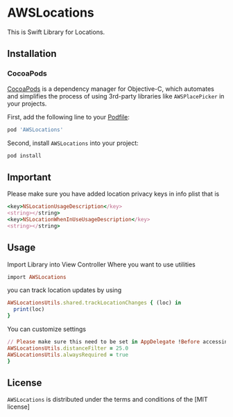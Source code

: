 # AWSLocations
This is Swift Library for Locations.

## Installation

### CocoaPods

[CocoaPods](http://cocoapods.org) is a dependency manager for Objective-C, which automates and simplifies the process of using 3rd-party libraries like `AWSPlacePicker` in your projects. 

First, add the following line to your [Podfile](http://guides.cocoapods.org/using/using-cocoapods.html):

```ruby
pod 'AWSLocations'
```

Second, install `AWSLocations` into your project:

```ruby
pod install
```

## Important
Please make sure you have added location privacy keys in info plist that is 

```ruby
<key>NSLocationUsageDescription</key>
<string></string>
<key>NSLocationWhenInUseUsageDescription</key>
<string></string>
```


## Usage

Import Library into View Controller Where you want to use utilities

```ruby
import AWSLocations
```

you can track location updates by using

```ruby
AWSLocationsUtils.shared.trackLocationChanges { (loc) in
  print(loc)
}
```

You can customize settings

```ruby
// Please make sure this need to be set in AppDelegate !Before accessing AWSLocationsUtils.shared object
AWSLocationsUtils.distanceFilter = 25.0
AWSLocationsUtils.alwaysRequired = true
}
```

## License

`AWSLocations` is distributed under the terms and conditions of the [MIT license]
